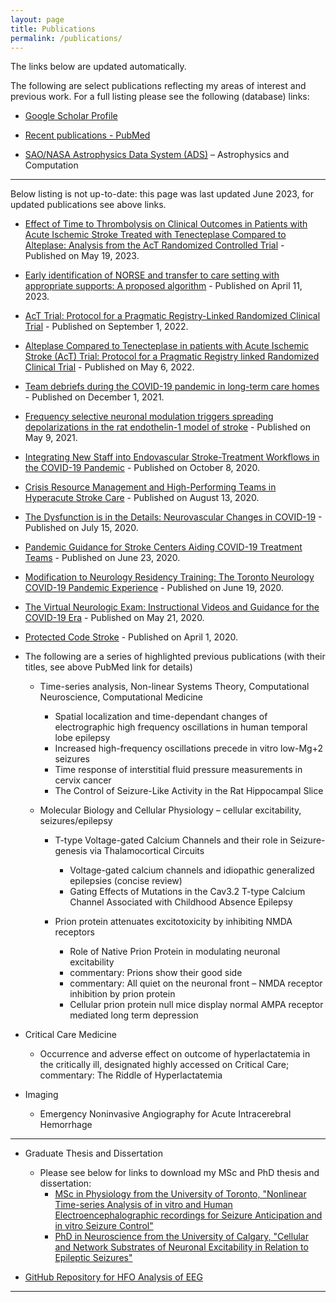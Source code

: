 ```yaml
---
layout: page
title: Publications
permalink: /publications/
---
```


The links below are updated automatically.

The following are select publications reflecting my areas of interest and previous work. For a full listing please see the following (database) links:

* [Google Scholar Profile](https://scholar.google.com/citations?hl=en&user=qzhk98YAAAAJ&view_op=list_works&sortby=pubdate)

* [Recent publications - PubMed](https://pubmed.ncbi.nlm.nih.gov/?term=khosravani+h&sort=pubdate)

* [SAO/NASA Astrophysics Data System (ADS)][HKADS] – Astrophysics and Computation

---
<p></p>

Below listing is not up-to-date: this page was last updated June 2023, for updated publications see above links.

* [Effect of Time to Thrombolysis on Clinical Outcomes in Patients with Acute Ischemic Stroke Treated with Tenecteplase Compared to Alteplase: Analysis from the AcT Randomized Controlled Trial](https://dx.doi.org/10.1101/2023.05.17.23290141) - Published on May 19, 2023.

* [Early identification of NORSE and transfer to care setting with appropriate supports: A proposed algorithm](https://dx.doi.org/10.3389/fneur.2023.1072020) - Published on April 11, 2023.

* [AcT Trial: Protocol for a Pragmatic Registry-Linked Randomized Clinical Trial](https://dx.doi.org/10.1161/svin.122.000447) - Published on September 1, 2022.

* [Alteplase Compared to Tenecteplase in patients with Acute Ischemic Stroke (AcT) Trial: Protocol for a Pragmatic Registry linked Randomized Clinical Trial](https://dx.doi.org/10.1161/svin.121.000447) - Published on May 6, 2022.

* [Team debriefs during the COVID-19 pandemic in long-term care homes](https://dx.doi.org/10.46747/cfp.6712908) - Published on December 1, 2021.

* [Frequency selective neuronal modulation triggers spreading depolarizations in the rat endothelin-1 model of stroke](https://dx.doi.org/10.1177/0271678X211013656) - Published on May 9, 2021.

* [Integrating New Staff into Endovascular Stroke-Treatment Workflows in the COVID-19 Pandemic](https://dx.doi.org/10.3174/ajnr.A6854) - Published on October 8, 2020.

* [Crisis Resource Management and High-Performing Teams in Hyperacute Stroke Care](https://dx.doi.org/10.1007/s12028-020-01057-4) - Published on August 13, 2020.

* [The Dysfunction is in the Details: Neurovascular Changes in COVID-19](https://dx.doi.org/10.1017/cjn.2020.150) - Published on July 15, 2020.

* [Pandemic Guidance for Stroke Centers Aiding COVID-19 Treatment Teams](https://dx.doi.org/10.1161/STROKEAHA.120.030749) - Published on June 23, 2020.

* [Modification to Neurology Residency Training: The Toronto Neurology COVID-19 Pandemic Experience](https://dx.doi.org/10.1212/cpj.0000000000000894) - Published on June 19, 2020.

* [The Virtual Neurologic Exam: Instructional Videos and Guidance for the COVID-19 Era](https://dx.doi.org/10.1017/cjn.2020.96) - Published on May 21, 2020.

* [Protected Code Stroke](https://dx.doi.org/10.1161/STROKEAHA.120.029838) - Published on April 1, 2020.

* The following are a series of highlighted previous publications (with their titles, see above PubMed link for details)

    * Time-series analysis, Non-linear Systems Theory, Computational Neuroscience, Computational Medicine

        * Spatial localization and time-dependant changes of electrographic high frequency oscillations in human temporal lobe epilepsy
        * Increased high-frequency oscillations precede in vitro low-Mg+2 seizures
        * Time response of interstitial fluid pressure measurements in cervix cancer
        * The Control of Seizure-Like Activity in the Rat Hippocampal Slice

    * Molecular Biology and Cellular Physiology – cellular excitability, seizures/epilepsy

        * T-type Voltage-gated Calcium Channels and their role in Seizure-genesis via Thalamocortical Circuits

            * Voltage-gated calcium channels and idiopathic generalized epilepsies (concise review)
            * Gating Effects of Mutations in the Cav3.2 T-type Calcium Channel Associated with Childhood Absence Epilepsy

        * Prion protein attenuates excitotoxicity by inhibiting NMDA receptors

            * Role of Native Prion Protein in modulating neuronal excitability
            * commentary: Prions show their good side
            * commentary: All quiet on the neuronal front – NMDA receptor inhibition by prion protein
            * Cellular prion protein null mice display normal AMPA receptor mediated long term depression

* Critical Care Medicine
    * Occurrence and adverse effect on outcome of hyperlactatemia in the critically ill, designated highly accessed on Critical Care; commentary: The Riddle of Hyperlactatemia

* Imaging
    * Emergency Noninvasive Angiography for Acute Intracerebral Hemorrhage

---

* Graduate Thesis and Dissertation
    * Please see below for links to download my MSc and PhD thesis and dissertation:
        * [MSc in Physiology from the University of Toronto, "Nonlinear Time-series Analysis of in vitro and Human Electroencephalographic recordings for Seizure Anticipation and in vitro Seizure Control"][Houman_MSc]
        * [PhD in Neuroscience from the University of Calgary, "Cellular and Network Substrates of Neuronal Excitability in Relation to Epileptic Seizures"][Houman_PhD]

* [GitHub Repository for HFO Analysis of EEG](https://github.com/neuroccm/eeghfo.git)

<p></p>

---

[westernsono]: https://westernsono.ca
[ecriticalcare]: https://www.ecriticalcare.org
[UWO]: https://www.uwo.ca
[NORSE]: https://rarediseases.org/rare-diseases/new-onset-refractory-status-epilepticus-norse/
[NORSEINST]:https://norseinstitute.org/
[HKScholar]:https://scholar.google.ca/citations?user=qzhk98YAAAAJ&hl=en
[HKPubmed]:https://pubmed.ncbi.nlm.nih.gov/?term=khosravani+h&sort=pubdate
[HKADS]:https://adsabs.harvard.edu/cgi-bin/nph-abs_connect?return_req=no_params&author=Khosravani,%20Houman

[AllQuiet]:/manuscripts/All-quiet-on-the-neuronal-front-NMDA-receptor-inhibition-by-prion-protein.pdf
[PrionNMDA_AMPA]:/manuscripts/Cellular-prion-protein-null-mice-display-normal-AMPA-receptor-mediated-long-term-depression.pdf
[Cav32]:/manuscripts/Gating-Effects-of-Mutations-in-the-Cav3.2-T-type-Calcium-Channel-Associated-with-Childhood-Absence-Epilepsy.pdf
[Houman_MSc]:/manuscripts/Houman-Khosravani-MSc-Thesis_p.pdf
[Houman_PhD]:/manuscripts/Houman-Khosravani-PhD_p.pdf
[HFO_LowMg2+]:/manuscripts/Increased-High-frequency-Oscillations-Precede-in-vitro-Low-Mg2-Seizures.pdf
[T-Type_Review]:/manuscripts/Khosravani-Zamponi-T-type-Epilepsy-Review1.pdf
[ICH_Review]:/manuscripts/Khosravani-et-al-ANJNR-Emergency-ICH-imaging.pdf
[HFO_iEEG]:/manuscripts/Khosravani_et_al-2009-Epilepsia.pdf
[Tumor_IP]:/manuscripts/Microvascular-research-tumor-intersitital-pressure.pdf
[Lactate]:/manuscripts/Occurrence-and-adverse-effect-on-outcome-of-hyperlactatemia-in-the-critically-ill1.pdf
[Prion_NMDA]:/manuscripts/Prion-protein-attenuates-excitotoxicity-by-inhibiting-NMDA-receptors.pdf
[Prion_GoodSide]:/manuscripts/Prions-show-their-good-side.pdf
[Slice_SeizureControl]:/manuscripts/The-Control-of-Seizure-Like-Activity-in-the-Rat-Hippocampal-Slice.pdf
[Lactate_Comment]:/manuscripts/The-Riddle-of-Hyperlactatemia.pdf
